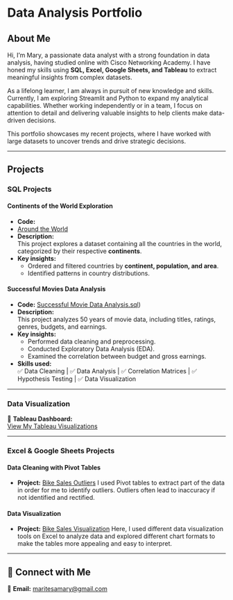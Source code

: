
# Data Analysis Portfolio  

## About Me  
Hi, I’m Mary, a passionate data analyst with a strong foundation in data analysis, having studied online with Cisco Networking Academy. I have honed my skills using **SQL, Excel, Google Sheets, and Tableau** to extract meaningful insights from complex datasets.  

As a lifelong learner, I am always in pursuit of new knowledge and skills. Currently, I am exploring Streamlit and Python to expand my analytical capabilities. Whether working independently or in a team, I focus on attention to detail and delivering valuable insights to help clients make data-driven decisions.  

This portfolio showcases my recent projects, where I have worked with large datasets to uncover trends and drive strategic decisions.  

---

## Projects  

### **SQL Projects**  

#### Continents of the World Exploration 
- **Code:**
- [Around the World](https://github.com/Maryton/Portfolio-Projects/blob/main/Around%20the%20world.sql)
- **Description:**  
  This project explores a dataset containing all the countries in the world, categorized by their respective **continents**.  
- **Key insights:**  
  - Ordered and filtered countries by **continent, population, and area**.  
  - Identified patterns in country distributions.  

#### Successful Movies Data Analysis 
- **Code:**
  [Successful Movie Data Analysis.sql](https://github.com/Maryton/Portfolio-Projects/blob/main/Successful%20Movies%20Data%20Analysis.sql))
- **Description:**  
  This project analyzes 50 years of movie data, including titles, ratings, genres, budgets, and earnings.  
- **Key insights:**  
  - Performed data cleaning and preprocessing.  
  - Conducted Exploratory Data Analysis (EDA).  
  - Examined the correlation between budget and gross earnings.  
- **Skills used:**  
  ✅ Data Cleaning | ✅ Data Analysis | ✅ Correlation Matrices | ✅ Hypothesis Testing | ✅ Data Visualization  

---

### **Data Visualization**  

🔗 **Tableau Dashboard:**  
[View My Tableau Visualizations](https://public.tableau.com/app/profile/mary.ayieta/vizzes)  

---

### **Excel & Google Sheets Projects**  

####  Data Cleaning with Pivot Tables  
- **Project:** [Bike Sales Outliers](https://1drv.ms/x/c/58b4793624884b4c/EYpXaFi8_FJNuSF0n9s9Z8gB_5mebscVAO4iSauBZd-5oQ)
  I used Pivot tables to extract part of the data in order for me to identify outliers. Outliers often lead to inaccuracy if not identified and rectified. 

####  Data Visualization  
- **Project:** [Bike Sales Visualization](https://1drv.ms/x/c/58b4793624884b4c/ESTMaYQzA4BBmn7akzHg5SgB5ddeeIP2UI9oNaVIJnmtzQ)
  Here, I used different data visualization tools on Excel to analyze data and explored different chart formats to make the tables more appealing and easy to interpret.

---

## 🔗 Connect with Me   
📧 **Email:** maritesamary@gmail.com  
